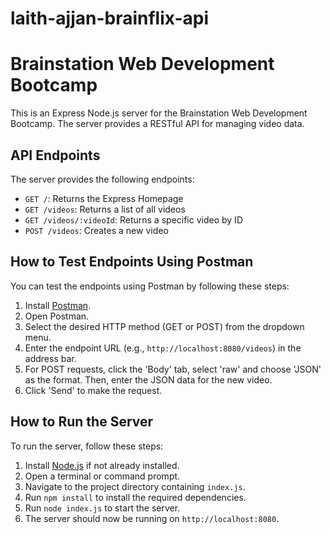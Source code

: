 # laith-ajjan-brainflix-api
# Brainstation Web Development Bootcamp

This is an Express Node.js server for the Brainstation Web Development Bootcamp. The server provides a RESTful API for managing video data.

## API Endpoints

The server provides the following endpoints:

- `GET /`: Returns the Express Homepage
- `GET /videos`: Returns a list of all videos
- `GET /videos/:videoId`: Returns a specific video by ID
- `POST /videos`: Creates a new video

## How to Test Endpoints Using Postman

You can test the endpoints using Postman by following these steps:

1. Install [Postman](https://www.postman.com/downloads/).
2. Open Postman.
3. Select the desired HTTP method (GET or POST) from the dropdown menu.
4. Enter the endpoint URL (e.g., `http://localhost:8080/videos`) in the address bar.
5. For POST requests, click the 'Body' tab, select 'raw' and choose 'JSON' as the format. Then, enter the JSON data for the new video.
6. Click 'Send' to make the request.

## How to Run the Server

To run the server, follow these steps:

1. Install [Node.js](https://nodejs.org/en/download/) if not already installed.
2. Open a terminal or command prompt.
3. Navigate to the project directory containing `index.js`.
4. Run `npm install` to install the required dependencies.
5. Run `node index.js` to start the server.
6. The server should now be running on `http://localhost:8080`.
